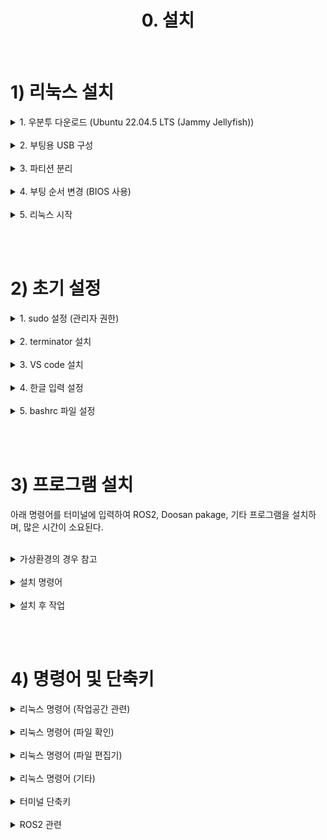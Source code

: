 # <center>0. 설치</center>

<br/>
<!------------------------------------------------------------------->

# 1) 리눅스 설치

<!------------------------------------------------------------------->
<details>
<summary>1. 우분투 다운로드 (Ubuntu 22.04.5 LTS (Jammy Jellyfish))</summary>

1. 해당 링크를 통해 iso 파일 다운로드 (ubuntu-22.04.5-desktop-amd64.iso)  
https://releases.ubuntu.com/jammy/
</details>

<br/>
<!------------------------------------------------------------------->
<details>
<summary>2. 부팅용 USB 구성</summary>

1) 부팅용 USB 준비 (4GB 이상)  
2) Rufus 다운로드 : https://rufus.ie/en/
3) 컴퓨터와 USB 연결 후 Rufus 실행     
4) 앞서 설치한 ubuntu-22.04.5-desktop-amd64.iso 파일을 선택 후 '시작'버튼 클릭     
</details>

<br/>
<!------------------------------------------------------------------->
<details>
<summary>3. 파티션 분리</summary>

1. 하드 디스트 파티션 만들기 및 포맷
2. 파티션 우클릭 후 볼륨 축소
3. 리눅스를 설치할 만큼의 디스크 할당
</details>

<br/>
<!------------------------------------------------------------------->
<details>
<summary>4. 부팅 순서 변경 (BIOS 사용)</summary>

1. 윈도우 OS 종료
2. 부팅용 USB 연결
3. 컴퓨터 시작
4. F2로 BIOS 진입 (메인보드 종류에 따라 상이)
5. Security 메뉴 진입
6. Secure Boot Configuration 클릭
7. Secure Boot Option을 Disabled로 변경 (리눅스 안 쓸때는 원상복귀)
8. Boot 메뉴 진입
9. 리눅스 OS 설치용 USB를 우선순위 1로 변경 후 저장 (설치 완료 후 원상복귀)
10. 재시작
</details>

<br/>
<!------------------------------------------------------------------->
<details>
<summary>5. 리눅스 시작</summary>

1. Welcome : English, install Ubuntu
2. Keyboard layout : English(US), English(US)
3. Updates and other software : Normal installation
4. Installation type : Something else - free space 선택 후 "+" 클릭
5. Create partition : Size*, Primary, Beginning of this space, swap area  
> Size : 102,400MB (100GB) (임의 설정)  
> Type for the new partition : Primary  
> Location for the new partition : Beginning of this space  
> Use as : Ext4 journaling file system  
Mount point : /
6. Where are you? : Seoul
7. Who are you? : name, password 설정 (영어로 설정, 본 가이드에서는 전부 'asd'로 설정)
8. Welcome to Ubuntu : 설치 기다리기
9. Installation Complete : Restart Now (재시작)
10. Online Accounts : Skip
11. Livepatch : Next
12. Help improve Ubuntu : No, don't send system info – Next
</details>

<br/><br/>
<!------------------------------------------------------------------->

# 2) 초기 설정

<!------------------------------------------------------------------->
<details>
<summary>1. sudo 설정 (관리자 권한)</summary>

관리자 설정 페이지 열기
``` bash
$ sudo visudo
```
열린 파일에 아래 내용 추가
``` bash
# asd 대신 사용자 이름 지정

# root ALL=(ALL:ALL) ALL 를 찾은 뒤, 이 바로 아래 해당 문구 추가
asd ALL=(ALL:ALL) ALL # sudo 명령어를 사용할 수 있는 권한 부여

# bashrc 파일 제일 아래부분에 해당 문구 추가
asd ALL=NOPASSWD: ALL # password 입력 생략

# Ctrl + x (저장 후 종료)
```
</details>

<br/>
<!------------------------------------------------------------------->
<details>
<summary>2. terminator 설치</summary>

``` bash
$ sudo apt install terminator -y
```
</details>

<br/>
<!------------------------------------------------------------------->
<details>
<summary>3. VS code 설치</summary>

#### 다운로드 : 해당 링크에서 vscode.deb 다운로드  
https://code.visualstudio.com/docs/?dv=linux64_deb

#### 설치 (터미널 사용)  
(code_1.94.2-1728494015_amd64 대신 직접 다운받은 파일의 이름 지정)
``` bash
$ cd Downloads && sudo apt install ./code_1.94.2-1728494015_amd64.deb
```
</details>

<br/>
<!------------------------------------------------------------------->
<details>
<summary>4. 한글 입력 설정</summary>

1. Settings - Region&Laguage - Manage Installed Language - Install/Remove Languages... - Korean - Apply - (설치) - 한국어확인 - close - roboot
2. Terminal - ibus-setup - Input Method - Add - Korean - Hangul - Add - Close
3. Settings - Keyboard - '+' - Korean - Korea (Hangul) - Add
4. 우측상단 - Hangul mode (on)
</details>

<br/>
<!------------------------------------------------------------------->
<details>
<summary>5. bashrc 파일 설정</summary>

bashrc는 terminal 실행시 자동으로 실행되는 파일이며, 해당 과정을 통해서 ROS2 사용을 보조하기 위한 명령어를 지정.  
#### bashrc 파일 열기
```bash
$ code ~/.bashrc
```
#### bashrc 수정 (내용추가) : .bashrc 파일 최하단에 다음 내용 추가 후 저장
```bash
echo "bashrc is reloaded!"
echo "==================="
echo "if you want to use ROS2(ID=13), type the command \"rt\""
echo "if you want to reload the bashrc, type the command \"sb\""
echo "if you want to open the bashrc, type the command \"cb\""
alias cb="code ~/.bashrc"
alias sb="source ~/.bashrc"
alias cb="code ~/.bashrc"
alias ros_domain="export ROS_DOMAIN_ID=13; echo \"ROS_DOMAIN_ID=13\""
rw() {
cd ~/ros2_ws
export PYTHONPATH=$PYTHONPATH:~/ros2_ws/install/common2/lib/common2/imp
source /opt/ros/humble/local_setup.bash
source install/setup.bash
ros_domain
echo "ROS2 humble is activated! (ID=13) (ros2_ws)"
}
rw

# 저장 후, 터미널을 재시작해야 적용됨 (또는 source ~/.bashrc)
# 위에서 지정한 rw 명령어는 ROS2설치 및 PKG 빌드 이후에만 정상적으로 작동함
```
</details>













<br/><br/>
<!------------------------------------------------------------------->

# 3) 프로그램 설치
아래 명령어를 터미널에 입력하여 ROS2, Doosan pakage, 기타 프로그램을 설치하며, 많은 시간이 소요된다.

<br/>
<!------------------------------------------------------------------->
<details>
<summary>가상환경의 경우 참고</summary>
<br/> 

가상머신의 경우,
```bash
$ git clone -b humble-devel https://github.com/doosan-robotics/doosan-robot2.git
```
이 명령어를 사용하지 않고,
```bash
$ mkdir -p ~/ros2_ws/src
$ cp ~/Downloads/doosan-robot2-humble-devel.zip ~/ros2_ws/src
$ cd ~/ros2_ws/src
$ unzip doosan-robot2-humble-devel.zip
$ mv doosan-robot2-humble-devel doosan-robot2
$ rm ~/ros2_ws/src/doosan-robot2-humble-devel.zip
```
이 명령어를 입력하여 Doosan ROS2 Pakage를 다운로드한다.

</details>

<br/>
<!------------------------------------------------------------------->
<details>
<summary>설치 명령어</summary>
<br/> 

아래 내용 한번에 실행
> 참고사항<br/>
> 
> Line 49, 53에는 ROS2 version과 사용자이름을 입력합니다.<br/>
> e.g. rosdep install -r --from-paths . --ignore-src --rosdistro humble -y
>
> To use ROS2 with Version 3.x Controller, specify the build option:<br/>
> $ colcon build --cmake-args -DDRCF_VER=3<br/>



```bash
##################### ROS2 Installation #####################
### Set UTF-8 locale
$ sudo apt update && sudo apt install -y locales
$ sudo locale-gen en_US.UTF-8
$ sudo update-locale LC_ALL=en_US.UTF-8 LANG=en_US.UTF-8
$ export LANG=en_US.UTF-8

### Install ROS2 repository and dependencies
$ sudo apt install -y software-properties-common curl
$ sudo add-apt-repository universe -y
$ sudo curl -sSL https://raw.githubusercontent.com/ros/rosdistro/master/ros.key -o /usr/share/keyrings/ros-archive-keyring.gpg
$ echo "deb [arch=$(dpkg --print-architecture) signed-by=/usr/share/keyrings/ros-archive-keyring.gpg] http://packages.ros.org/ros2/ubuntu $(. /etc/os-release && echo $UBUNTU_CODENAME) main" | sudo tee /etc/apt/sources.list.d/ros2.list > /dev/null
$ sudo apt update
$ sudo apt upgrade -y
$ sudo apt install -y ros-humble-desktop ros-humble-ros-base ros-dev-tools

##################### Docker Installation #####################
$ sudo apt-get update
$ sudo apt-get install -y ca-certificates curl
$ sudo install -m 0755 -d /etc/apt/keyrings
$ sudo curl -fsSL https://download.docker.com/linux/ubuntu/gpg -o /etc/apt/keyrings/docker.asc
$ sudo chmod a+r /etc/apt/keyrings/docker.asc
$ echo "deb [arch=$(dpkg --print-architecture) signed-by=/etc/apt/keyrings/docker.asc] https://download.docker.com/linux/ubuntu $(. /etc/os-release && echo "$VERSION_CODENAME") stable" | sudo tee /etc/apt/sources.list.d/docker.list > /dev/null
$ sudo apt-get update
$ sudo apt-get install -y docker-ce docker-ce-cli containerd.io docker-buildx-plugin docker-compose-plugin
$ sudo docker run hello-world

##################### Doosan ROS2 Package Installation#####################
### Prerequisite installation elements before package installation
$ sudo apt-get update
$ sudo apt-get install -y libpoco-dev libyaml-cpp-dev wget
$ sudo apt-get install -y ros-humble-control-msgs ros-humble-realtime-tools ros-humble-xacro ros-humble-joint-state-publisher-gui ros-humble-ros2-control ros-humble-ros2-controllers ros-humble-gazebo-msgs ros-humble-moveit-msgs dbus-x11 ros-humble-moveit-configs-utils ros-humble-moveit-ros-move-group
$ sudo apt install ros-humble-moveit* -y

### install gazebo sim
$ echo "deb http://packages.osrfoundation.org/gazebo/ubuntu-stable $(lsb_release -cs) main" | sudo tee /etc/apt/sources.list.d/gazebo-stable.list
$ wget http://packages.osrfoundation.org/gazebo.key -O - | sudo apt-key add -
$ sudo apt-get update
$ sudo apt-get install -y libignition-gazebo6-dev ros-humble-gazebo-ros-pkgs ros-humble-moveit-msgs ros-humble-ros-gz-sim ros-humble-ros-gz-image ros-humble-tf-transformations

### We recommand the /home/<user_home>/ros2_ws/src
$ cd ~/ros2_ws/src
$ git clone -b humble-devel https://github.com/doosan-robotics/doosan-robot2.git
$ git clone -b humble https://github.com/ros-controls/gz_ros2_control
$ sudo rosdep init
$ rosdep update
$ rosdep install -r --from-paths . --ignore-src --rosdistro $ROS_DISTRO -y

### Install Doosan Robot Emulator
$ cd ~/ros2_ws/src/doosan-robot2
$ sudo usermod -aG docker $USER
$ sudo ./install_emulator.sh

### Build settings
$ cd ~/ros2_ws
$ source /opt/ros/humble/setup.bash
$ colcon build # v3 --> colcon build -DDRCF_VER=3
$ . install/setup.bash
```
</details>



<br/>
<!------------------------------------------------------------------->
<details>
<summary>설치 후 작업</summary>

<br/>

설치가 완료되면 터미널을 통해 재시작 (명령어 reboot)
</details>












<br/><br/>
<!------------------------------------------------------------------->

# 4) 명령어 및 단축키

<details>
<summary>리눅스 명령어 (작업공간 관련)</summary>

|   명령어  |    내용 |   비고 |
|-|-|-|
|cd|작업 공간 이동|$ cd [file_path]
|cd /|root 디렉토리로 이동||
|cd ~|홈 디렉토리로 이동||
|cd .|현재 디렉토리로 이동 (새로고침)||
|cd ..|상위 디렉토리로 이동|/app/bin/logs → /app/bin|
|cd -|이전 디렉토리로 이동 (뒤로가기)
|pwd|현재 디렉토리 확인
|mkdir|디렉토리 생성
|rmdir|디렉토리 삭제 (내부 파일이 없어야 실행 가능)
|rm|파일 또는 디렉토리 삭제| -r : 하위 디렉토리 삭제
|||-f : 강제로 삭제
|||-i : 파일 지울지 물어봄
|||-v : 삭제 정보 보여줌
|ls| 현재 디렉토리의 파일 또는 디렉토리 목록 확인 |$ ls -al
|||-a : 전부 확인
|||-l : 상세정보 (소유자, 크기, 수정시간 등)
|||-S : 크기별 정렬
|||-h : 단위 표현 변경 (KB, GB 등)
</details>

<br/>
<!------------------------------------------------------------------->
<details>
<summary>리눅스 명령어 (파일 확인)</summary>

|   명령어  |    내용 |   비고 |
|-|-|-|
|cat| 짧은 텍스트 파일 내용 확인| 여러 파일을 연결하여 출력 가능 ($ cat [파일1] [파일2])
|more| 긴 텍스트 파일 내용 확인| 파일을 다 읽으면 more 자동 종료
|less| 긴 텍스트 파일 내용 확인| more과는 다르게 위아래 이동 가능, q키를 눌러 종료
|head| 처음 10줄 출력| -n 옵션으로 라인 수 지정 가능 (head -n 5 [파일이름])
|tail| 마지막 10줄을 출력| -n 옵션으로 라인 수 지정 가능 (tail -n 5 [파일이름])
</details>

<br/>
<!------------------------------------------------------------------->
<details>
<summary>리눅스 명령어 (파일 편집기)</summary>

|   명령어  |    내용 |   비고 |
|-|-|-|
vi| CLI 텍스트 에디터|
vim| vi 향상 버전|
nano| Ctrl 명령어 사용 가능한 CLI 텍스트 에디터|
gedit| GUI 텍스트 에디터 (메모장과 유사)|
code| VS code 편집기 사용| Visual Studio Code 설치 후 사용 가능
</details>

<br/>
<!------------------------------------------------------------------->
<details>
<summary>리눅스 명령어 (기타)</summary>

|   명령어  |    내용 |   비고 |
|-|-|-|
|clear| terminal 화면 지움|
|echo| 화면 출력| $ echo 'hello world'
|alias| 사용자 명령어 생성| $ alias aa="[긴 명령어]" → CLI에 aa만 입력하여 긴 명령어를 사용 가능
|unalias| 사용자 명령어 삭제|
|grep| 특정 단어 검색| 명령어 출력 결과에 사용 : $ [명령어] | grep [내용]
|||파일 대상 사용 : $ grep [내용] [파일이름]
</details>

<br/>
<!------------------------------------------------------------------->
<details>
<summary>터미널 단축키</summary>

|   터미널 단축키  |    내용 |   비고 |
|-|-|-|
|Ctrl + Alt + T| 터미널 실행 |터미널 실행 시 bashrc 파일도 함께 실행
|Ctrl + '-'| 글자 크기 축소
|Ctrl + Shift + '+'| 글자 크기 확대
|Ctrl + Shift + C| 복사
|Ctrl + Shift + V| 붙여넣기
|Ctrl + Shift + W| 터미널 창 1개 종료 |terminator 전용
|Ctrl + Shift + Q| 터미널 전체 종료 |terminator 전용
|Ctrl + Shift + E| 좌우 분할 |terminator 전용
|Ctrl + Shift + O| 상하 분할 |terminator 전용
</details>


<br/>
<!------------------------------------------------------------------->
<details>
<summary>ROS2 관련</summary>

### 노드
|  명령어  |    내용 |
|-|-|
|ros2 node list| 현재 실핸중인 노드 목록
|ros2 node info| [노드 이름] 지정 노드의 정보 확인

### 토픽
|  명령어  |    내용 |
|-|-|
|ros2 topic list| 현재 동작중인 토픽 목록
|ros2 topic type [토픽 이름]| 지정 토픽의 타입 확인
|ros2 topic info [토픽 이름]| 지정 토픽의 정보 확인
|ros2 topic echo [토픽 이름]| 지정 토픽 구독 (계속 받아옴)
|ros2 topic pub --[발행주기] [토픽 이름] [타입] [입력 인자]| 지정 토픽 발행 (한번)

### 서비스
|  명령어  |    내용 |
|-|-|
|ros2 service list| 현재 제공되는 서비스 목록
|ros2 service type [서비스 이름]| 지정 서비스의 타입 확인
|ros2 service call [서비스 이름] [타입] [입력 인자]| 지정 서비스 실행

### 액션
|  명령어  |    내용 |
|-|-|
|ros2 action list| 현재 제공되는 액션 목록
|ros2 action info [액션 이름]| 지정 액션의 정보 확인
|ros2 action send_goal [액션 이름] [타입] [입력 인자]| 지정 액션 실행

### 인터페이스 (메시지 타입)
|  명령어  |    내용 |
|-|-|
|ros2 interface show [메시지 타입]| 타입의 인터페이스 확인 (데이터 입력용)
</details>
